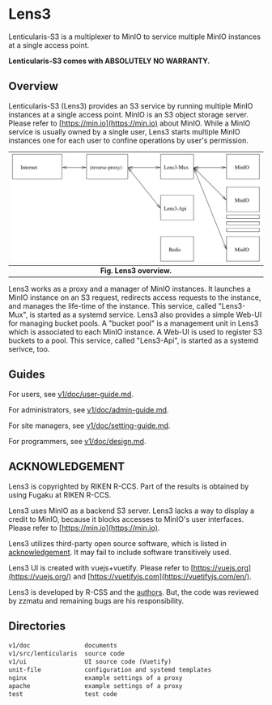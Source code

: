 # Lens3

Lenticularis-S3 is a multiplexer to MinIO to service multiple MinIO
instances at a single access point.

__Lenticularis-S3 comes with ABSOLUTELY NO WARRANTY.__

## Overview

Lenticularis-S3 (Lens3) provides an S3 service by running multiple
MinIO instances at a single access point.  MinIO is an S3 object
storage server.  Please refer to [https://min.io](https://min.io)
about MinIO.  While a MinIO service is usually owned by a single user,
Lens3 starts multiple MinIO instances one for each user to confine
operations by user's permission.

| ![lens3-overview](v1/doc/lens3-overview.svg) |
|:--:|
| **Fig. Lens3 overview.** |

Lens3 works as a proxy and a manager of MinIO instances.  It launches
a MinIO instance on an S3 request, redirects access requests to the
instance, and manages the life-time of the instance.  This service,
called "Lens3-Mux", is started as a systemd service.  Lens3 also
provides a simple Web-UI for managing bucket pools.  A "bucket pool"
is a management unit in Lens3 which is associated to each MinIO
instance.  A Web-UI is used to register S3 buckets to a pool.  This
service, called "Lens3-Api", is started as a systemd serivce, too.

## Guides

For users,
see [v1/doc/user-guide.md](v1/doc/user-guide.md).

For administrators,
see [v1/doc/admin-guide.md](v1/doc/admin-guide.md).

For site managers,
see [v1/doc/setting-guide.md](v1/doc/setting-guide.md).

For programmers,
see [v1/doc/design.md](v1/doc/design.md).

## ACKNOWLEDGEMENT

Lens3 is copyrighted by RIKEN R-CCS.  Part of the results is
obtained by using Fugaku at RIKEN R-CCS.

Lens3 uses MinIO as a backend S3 server.  Lens3 lacks a way to display
a credit to MinIO, because it blocks accesses to MinIO's user
interfaces.  Please refer to [https://min.io](https://min.io).

Lens3 utilizes third-party open source software, which is listed in
[acknowledgement](v1/ACKNOWLEDGEMENT.txt).  It may fail to include
software transitively used.

Lens3 UI is created with vuejs+vuetify.  Please refer to
[https://vuejs.org](https://vuejs.org/) and
[https://vuetifyjs.com](https://vuetifyjs.com/en/).

Lens3 is developed by R-CSS and the [authors](AUTHORS.txt).  But, the
code was reviewed by zzmatu and remaining bugs are his responsibility.

## Directories

```
v1/doc               documents
v1/src/lenticularis  source code
v1/ui                UI source code (Vuetify)
unit-file            configuration and systemd templates
nginx                example settings of a proxy
apache               example settings of a proxy
test                 test code
```
